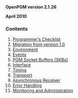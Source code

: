 **OpenPGM version 2.1.26**

**April 2010**


### Contents ###
  1. [Programmer’s Checklist](OpenPgm2CReferenceProgrammersChecklist.md)
  1. [Migration from version 1.0](OpenPgm2CReferenceMigration.md)
  1. [Environment](OpenPgm2CReferenceEnvironment.md)
  1. [Events](OpenPgm2CReferenceEvents.md)
  1. [PGM Socket Buffers (SKBs)](OpenPgm2CReferencePgmSkbs.md)
  1. [Interface](OpenPgm2CReferenceInterface.md)
  1. [Timing](OpenPgm2CReferenceTiming.md)
  1. [Transport](OpenPgm2CReferenceTransport.md)
  1. [Asynchronous Receiver](OpenPgm2CReferenceAsynchronousReceiver.md)
  1. [Error Handling](OpenPgm2CReferenceErrorHandling.md)
  1. [Monitoring and Administration](OpenPgm2CReferenceMonitoringAndAdministration.md)